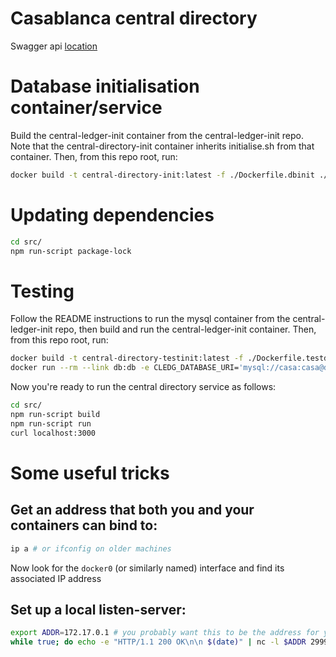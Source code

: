 # Casablanca central directory

Swagger api [location](src/interface/swagger.json)

# Database initialisation container/service
Build the central-ledger-init container from the central-ledger-init repo. Note
that the central-directory-init container inherits initialise.sh from that
container. Then, from this repo root, run:
```bash
docker build -t central-directory-init:latest -f ./Dockerfile.dbinit ./
```

# Updating dependencies

```bash
cd src/
npm run-script package-lock
```

# Testing

Follow the README instructions to run the mysql container from the central-ledger-init repo, then
build and run the central-ledger-init container. Then, from this repo root, run:
```bash
docker build -t central-directory-testinit:latest -f ./Dockerfile.testdbinit ./
docker run --rm --link db:db -e CLEDG_DATABASE_URI='mysql://casa:casa@db:3306/central_ledger' central-directory-testinit:latest
```

Now you're ready to run the central directory service as follows:
```bash
cd src/
npm run-script build
npm run-script run
curl localhost:3000
```

# Some useful tricks
## Get an address that both you and your containers can bind to:
```bash
ip a # or ifconfig on older machines
```
Now look for the `docker0` (or similarly named) interface and find its
associated IP address

## Set up a local listen-server:
```bash
export ADDR=172.17.0.1 # you probably want this to be the address for your docker interface
while true; do echo -e "HTTP/1.1 200 OK\n\n $(date)" | nc -l $ADDR 2999; done
```
